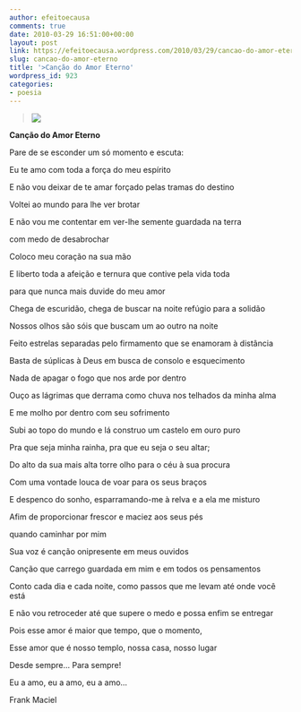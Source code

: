 ```yaml
---
author: efeitoecausa
comments: true
date: 2010-03-29 16:51:00+00:00
layout: post
link: https://efeitoecausa.wordpress.com/2010/03/29/cancao-do-amor-eterno/
slug: cancao-do-amor-eterno
title: '>Canção do Amor Eterno'
wordpress_id: 923
categories:
- poesia
---
```


>[![](http://www.nature.com/nature/journal/v421/n6924/images/421711a-f2.2.jpg)](http://www.nature.com/nature/journal/v421/n6924/images/421711a-f2.2.jpg)
  
	 	 

**Canção do Amor Eterno**


  


Pare de se esconder um só momento e escuta:

Eu te amo com toda a força do meu espírito

E não vou deixar de te amar forçado pelas tramas do destino


  


Voltei ao mundo para lhe ver brotar

E não vou me contentar em ver-lhe semente guardada na terra

com medo de desabrochar


  


Coloco meu coração na sua mão

E liberto toda a afeição e ternura que contive pela vida toda

para que nunca mais duvide do meu amor


  


Chega de escuridão, chega de buscar na noite refúgio para a solidão

Nossos olhos são sóis que buscam um ao outro na noite

Feito estrelas separadas pelo firmamento que se enamoram à distância


  


Basta de súplicas à Deus em busca de consolo e esquecimento

Nada de apagar o fogo que nos arde por dentro

Ouço as lágrimas que derrama como chuva nos telhados da minha alma

E me molho por dentro com seu sofrimento


  


Subi ao topo do mundo e lá construo um castelo em ouro puro

Pra que seja minha rainha, pra que eu seja o seu altar;

Do alto da sua mais alta torre olho para o céu à sua procura

Com uma vontade louca de voar para os seus braços

E despenco do sonho, esparramando-me à relva e a ela me misturo

Afim de proporcionar frescor e maciez aos seus pés

quando caminhar por mim


  


Sua voz é canção onipresente em meus ouvidos

Canção que carrego guardada em mim e em todos os pensamentos

Conto cada dia e cada noite, como passos que me levam até onde você está

E não vou retroceder até que supere o medo e possa enfim se entregar

Pois esse amor é maior que tempo, que o momento,

Esse amor que é nosso templo, nossa casa, nosso lugar

Desde sempre... Para sempre!


  


Eu a amo, eu a amo, eu a amo...


  



  


Frank Maciel


  

